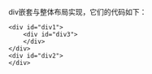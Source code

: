 div嵌套与整体布局实现，它们的代码如下：

    <div id="div1">
        <div id="div3">
        </div>
    </div>
    <div id="div2">
    </div>